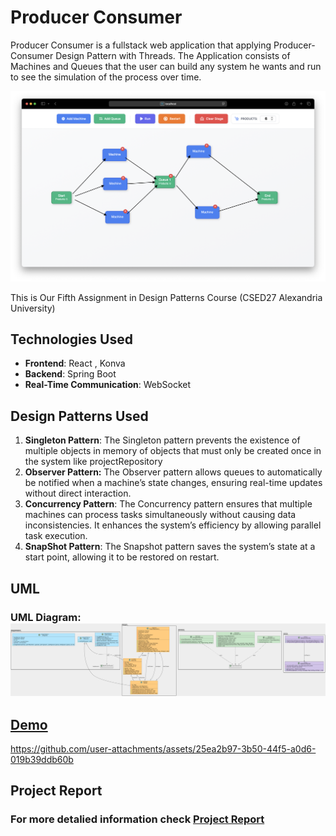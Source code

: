 # Producer Consumer

Producer Consumer is a fullstack web application that applying Producer-Consumer Design Pattern with Threads. The Application consists of Machines and Queues that the user can build any system he wants and run to see the simulation of the process over time.

![1734636805090](assets/ScreenShot.png)

This is Our Fifth Assignment in Design Patterns Course (CSED27 Alexandria University)

## Technologies Used

- **Frontend**: React , Konva
- **Backend**: Spring Boot
- **Real-Time Communication**: WebSocket

## Design Patterns Used

1. **Singleton Pattern**:  The Singleton pattern prevents the existence of multiple objects in memory of objects that must only be created once in the system like projectRepository
2. **Observer Pattern:** The Observer pattern allows queues to automatically be notified when a machine’s state changes, ensuring real-time updates without direct interaction.
3. **Concurrency Pattern**: The Concurrency pattern ensures that multiple machines can process tasks simultaneously without causing data inconsistencies. It enhances the system’s efficiency by allowing parallel task execution.
4. **SnapShot Pattern**: The Snapshot pattern saves the system’s state at a start point, allowing it to be restored on restart.

## UML

### **UML Diagram:** ![UMLDesign](assets/UMLDesign.png)

## [Demo](#demo)
https://github.com/user-attachments/assets/25ea2b97-3b50-44f5-a0d6-019b39ddb60b

## Project Report

### For more detalied information check [Project Report](https://github.com/abdonaware/Producer-Consumer-Simulation/blob/main/assets/Producer%20Consumer.pdf)
